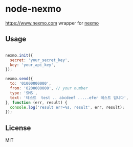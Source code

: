 node-nexmo
=====

https://www.nexmo.com wrapper for [nexmo](https://github.com/Nexmo/nexmo-node/tree/v2.0.2)

## Usage
```javascript

nexmo.init({
  secret: 'your_secret_key',
  key: 'your_api_key',
});

nexmo.send({
  to: '01000000000',
  from: '0200000000', // your number
  type: 'SMS',
  text: '테스트  test .. abcdeef .....efer 테스트 입니다',
}, function (err, result) {
  console.log('result err=%s, result', err, result);
});

```

## License
MIT
